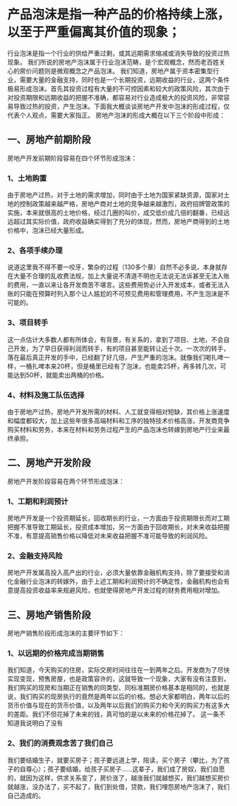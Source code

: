 # 产品泡沫是指一种产品的价格持续上涨，以至于严重偏离其价值的现象；
行业泡沫是指一个行业的供给严重过剩，或其远期需求缩减或消失导致的投资过热现象。
我们所说的房地产泡沫属于行业泡沫范畴，是个宏观概念，然而老百姓关心的房价问题则是微观概念之产品泡沫。
我们知道，房地产属于资本密集型行业，需要大量的金融支持，同时也是一个长期投资，远期收益的行业，这两个条件极易形成泡沫。首先其投资过程有大量的不可控因素和较大的政策风险，其次由于对投资期限和远期收益的把握不准确，都容易对行业造成极大的投资风险，非常容易导致过热的投资，产生泡沫。下面我大概谈谈房地产开发中泡沫的形成过程，仅代表个人观点，需要大家指正。
房地产泡沫的形成大概在以下三个阶段中形成：

## 一、房地产前期阶段
房地产开发前期阶段容易在四个环节形成泡沫：
### 1、土地购置
由于房地产过热，对于土地的需求增加，同时由于土地为国家紧缺资源，国家对土地的控制政策越来越严格，房地产商对土地的竞争越来越激烈，政府招牌管政策的实施，本来就很高的土地价格，经过几圈的叫价，成交低价成几倍的翻番，已经远远超过其实际价值，政府收益确实得到了充分的体现，然而，房地产商得到的土地价格中，泡沫已经大量形成。
### 2、各项手续办理
说道这里我不得不要一咬牙，繁杂的过程（130多个章）自然不必多说，本身就存在大量不合理的乱收费法规，加上大量说不清道不明也无法说无法诉甚至无法入账的费用，一直以来让各开发商苦不堪言。这些费用势必计入开发成本，或者无法入账的只能在预算时列入那个让人尴尬的不可预见费用和管理费用，不产生泡沫是不可能的。
### 3、项目转手
这一点估计大多数人都有所体会，有背景，有关系的，拿到了项目、土地，不会自己开发，为了早日获得利润而转手，有的项目甚至能转让近十次。一次次的转手，落在最后真正开发的手中，已经翻了好几倍，产生严重的泡沫。就像我们喝扎啤一样，一桶扎啤本来20杯，但是桶里已经有了泡沫，也能卖25杯，再多转几次，可能达到50杯，就能卖出两桶的价格。
### 4、材料及施工队伍选择
由于房地产过热，房地产开发所需的材料、人工就变得相对短缺，其价格上涨速度和幅度都较大，加上这些年很多高端材料和工序的独特技术价格高涨，开发商竞争购买材料和劳务，本来在材料和劳务过程产生的产品泡沫也转嫁到房地产行业来最终承担。
## 二、房地产开发阶段
房地产开发阶段容易在两个环节形成泡沫：
### 1、工期和利润预计
房地产开发是一个投资期延长，回收期长的行业，一方面由于投资期限长而对工期把握不准导致工期延长，投资成本增加，另一方面由于回收期长，对未来收益把握不准，有意提高销售价格以降低对未来收益把握不准可能导致的利润风险。
### 2、金融支持风险
房地产开发属高投入高产出的行业，必须大量依靠金融机构支持，除了要接受和消化金融行业泡沫的转嫁外，由于上述工期和利润预计的不确定性，金融机构也会有意提高投资收益率来规避风险，也就使得房地产开发过程的财务费用相对增加。
## 三、房地产销售阶段
房地产销售阶段形成泡沫的主要环节如下：
### 1、以远期的价格完成当期销售
我们知道，今天购买的住房，实际交房时间往往在一到两年之后。开发商为了尽快实现变现，预售房屋，也是政策容许的，这就导致一个现象，大家有没有注意到，我们购买的现房和当期正在销售的同类型、同标准期房价格基本是相同的，也就是说，我们购买的现房执行的竟然是两年以后的价格。想必大家都明白，两年以后的货币价值与现在的货币价值，以及两年以后我们的购买力和今天的购买力有这多大的差距。我们不但花掉了未来的钱，真可怕的是以未来的价格花掉了。
这一条不知道我说明白了没有
### 2、我们的消费观念苦了我们自己
我们要结婚生子，就要买房子；孩子要远道上学，陪读，买个房子（攀比，为了孩子的自尊心）；孩子要结婚，给孩子买房子......这辈子，我们成了房奴，我们自愿的，就因为这样，供求关系变了，房价涨了，越涨我们就越想买，我们越想买房价就越涨，没办法了，买不起了，我们到处借，贷款，我们埋怨房地产泡沫了，我们自己造成的。
